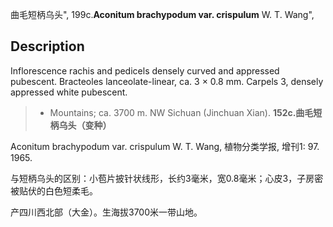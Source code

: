 曲毛短柄乌头",
199c.**Aconitum brachypodum var. crispulum** W. T. Wang",

## Description
Inflorescence rachis and pedicels densely curved and appressed pubescent. Bracteoles lanceolate-linear, ca. 3 × 0.8 mm. Carpels 3, densely appressed white pubescent.

> * Mountains; ca. 3700 m. NW Sichuan (Jinchuan Xian).
**152c.曲毛短柄乌头（变种）**

Aconitum brachypodum var. crispulum W. T. Wang, 植物分类学报, 增刊1: 97. 1965.

与短柄乌头的区别：小苞片披针状线形，长约3毫米，宽0.8毫米；心皮3，子房密被贴伏的白色短柔毛。

产四川西北部（大金）。生海拔3700米一带山地。
